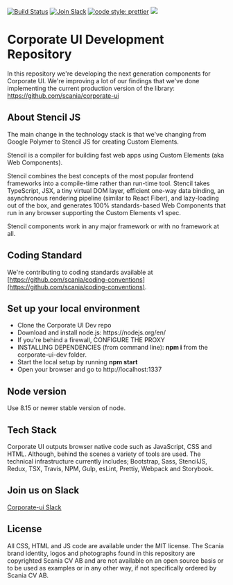 [![Build Status](https://travis-ci.com/scania/corporate-ui-dev.svg?branch=master)](https://travis-ci.com/scania/corporate-ui-dev)
[![Join Slack](https://img.shields.io/badge/slack-join-%23dd3072.svg)](https://join.slack.com/t/corporate-ui/shared_invite/enQtNTI4NzMzOTQ3NTg4LTI1OGNhZGE2OTY0NzUwYzExMTJmMTQ2NjcxOTdkMjc0NDhlM2JlYTEyODY2ODJjYzUxNmYxNzhhMTQ5MDhmOWQ)
[![code style: prettier](https://img.shields.io/badge/code_style-prettier-ff69b4.svg?style=flat-square)](https://github.com/prettier/prettier)
![](https://img.shields.io/github/license/scania/corporate-ui-dev.svg?style=flat)

# Corporate UI Development Repository

In this repository we're developing the next generation components for Corporate UI. We're improving a lot of our findings that we've done implementing the current production version of the library: https://github.com/scania/corporate-ui

## About Stencil JS

The main change in the technology stack is that we've changing from Google Polymer to Stencil JS for creating Custom Elements.

Stencil is a compiler for building fast web apps using Custom Elements (aka Web Components).

Stencil combines the best concepts of the most popular frontend frameworks into a compile-time rather than run-time tool. Stencil takes TypeScript, JSX, a tiny virtual DOM layer, efficient one-way data binding, an asynchronous rendering pipeline (similar to React Fiber), and lazy-loading out of the box, and generates 100% standards-based Web Components that run in any browser supporting the Custom Elements v1 spec.

Stencil components work in any major framework or with no framework at all.

## Coding Standard

We're contributing to coding standards available at [https://github.com/scania/coding-conventions](https://github.com/scania/coding-conventions).

## Set up your local environment
<ul>
<li>Clone the Corporate UI Dev repo</li>
<li>Download and install node.js: https://nodejs.org/en/</li>
<li>If you're behind a firewall, CONFIGURE THE PROXY
<li>INSTALLING DEPENDENCIES (from command line): <b>npm i</b> from the corporate-ui-dev folder.</li>
<li>Start the local setup by running <b>npm start</b></li>
<li>Open your browser and go to http://localhost:1337</li>
</ul>


## Node version

Use 8.15 or newer stable version of node.

## Tech Stack

Corporate UI outputs browser native code such as JavaScript, CSS and HTML. Although, behind the scenes a variety of tools are used. The technical infrastructure currently includes; Bootstrap, Sass, StencilJS, Redux, TSX, Travis, NPM, Gulp, esLint, Prettiy, Webpack and Storybook. 

## Join us on Slack

[Corporate-ui Slack](https://join.slack.com/t/corporate-ui/shared_invite/enQtNTI4NzMzOTQ3NTg4LTI1OGNhZGE2OTY0NzUwYzExMTJmMTQ2NjcxOTdkMjc0NDhlM2JlYTEyODY2ODJjYzUxNmYxNzhhMTQ5MDhmOWQ)

<h2>License</h2>
<p>All CSS, HTML and JS code are available under the MIT license. The Scania brand identity, logos and photographs found in this repository are copyrighted Scania CV AB and are not available on an open source basis or to be used as examples or in any other way, if not specifically ordered by Scania CV AB.</p>

